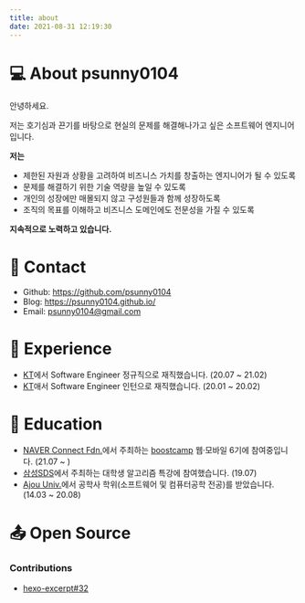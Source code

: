 ```yaml
---
title: about
date: 2021-08-31 12:19:30
---
```


# 💻 About psunny0104

안녕하세요.

저는 호기심과 끈기를 바탕으로 현실의 문제를 해결해나가고 싶은 소프트웨어 엔지니어입니다.


**저는**

- 제한된 자원과 상황을 고려하여 비즈니스 가치를 창출하는 엔지니어가 될 수 있도록
- 문제를 해결하기 위한 기술 역량을 높일 수 있도록
- 개인의 성장에만 매몰되지 않고 구성원들과 함께 성장하도록
- 조직의 목표를 이해하고 비즈니스 도메인에도 전문성을 가질 수 있도록

**지속적으로 노력하고 있습니다.**



# 📮 Contact

* Github: https://github.com/psunny0104
* Blog: https://psunny0104.github.io/
* Email: psunny0104@gmail.com



# 🏢 Experience

* [KT](https://corp.kt.com/)에서 Software Engineer 정규직으로 재직했습니다. (20.07 ~ 21.02)
* [KT](https://corp.kt.com/)애서 Software Engineer 인턴으로 재직했습니다. (20.01 ~ 20.02)



# 🏫 Education

* [NAVER Connect Fdn.](https://connect.or.kr/)에서 주최하는 [boostcamp](https://boostcamp.connect.or.kr/) 웹·모바일 6기에 참여중입니다. (21.07 ~ )
* [삼성SDS](https://www.samsungsds.com/kr/index.html)에서 주최하는 대학생 알고리즘 특강에 참여했습니다. (19.07)
* [Ajou Univ.](https://www.ajou.ac.kr/kr/index.do)에서 공학사 학위(소프트웨어 및 컴퓨터공학 전공)를 받았습니다. (14.03 ~ 20.08)



# 📤 Open Source

###  Contributions

* [hexo-excerpt#32](https://github.com/chekun/hexo-excerpt/pull/32) 

